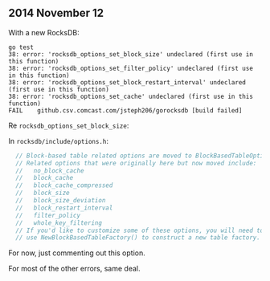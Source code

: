 
## 2014 November 12

With a new RocksDB:

```Shell
go test
38: error: 'rocksdb_options_set_block_size' undeclared (first use in this function)
38: error: 'rocksdb_options_set_filter_policy' undeclared (first use in this function)
38: error: 'rocksdb_options_set_block_restart_interval' undeclared (first use in this function)
38: error: 'rocksdb_options_set_cache' undeclared (first use in this function)
FAIL	github.csv.comcast.com/jsteph206/gorocksdb [build failed]
```

Re `rocksdb_options_set_block_size`:

In `rocksdb/include/options.h`:

```C
  // Block-based table related options are moved to BlockBasedTableOptions.
  // Related options that were originally here but now moved include:
  //   no_block_cache
  //   block_cache
  //   block_cache_compressed
  //   block_size
  //   block_size_deviation
  //   block_restart_interval
  //   filter_policy
  //   whole_key_filtering
  // If you'd like to customize some of these options, you will need to
  // use NewBlockBasedTableFactory() to construct a new table factory.
```

For now, just commenting out this option.

For most of the other errors, same deal.



